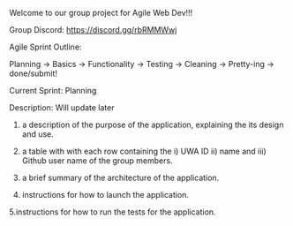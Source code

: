 Welcome to our group project for Agile Web Dev!!!

Group Discord: https://discord.gg/rbRMMWwj

Agile Sprint Outline:

Planning -> Basics -> Functionality -> Testing -> Cleaning -> Pretty-ing -> done/submit!

Current Sprint: Planning

Description:
Will update later


1. a description of the purpose of the application, explaining the its design and use.

2. a table with with each row containing the i) UWA ID ii) name and iii) Github user name of the group members.
3. a brief summary of the architecture of the application.

4. instructions for how to launch the application.

5.instructions for how to run the tests for the application.
